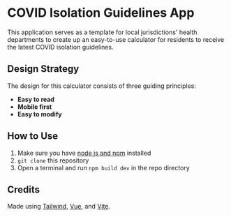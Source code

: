 # COVID Isolation Guidelines App

This application serves as a template for local jurisdictions' health departments to create up an easy-to-use calculator for residents to receive the latest COVID isolation guidelines. 

## Design Strategy

The design for this calculator consists of three guiding principles:  

* **Easy to read**
* **Mobile first**
* **Easy to modify**

## How to Use

1. Make sure you have [node js and npm](https://docs.npmjs.com/downloading-and-installing-node-js-and-npm) installed
2. `git clone` this repository
3. Open a terminal and run `npm build dev` in the repo directory

## Credits

Made using [Tailwind](https://tailwindcss.com/), [Vue](https://vuejs.org/), and [Vite](https://vitejs.dev/).